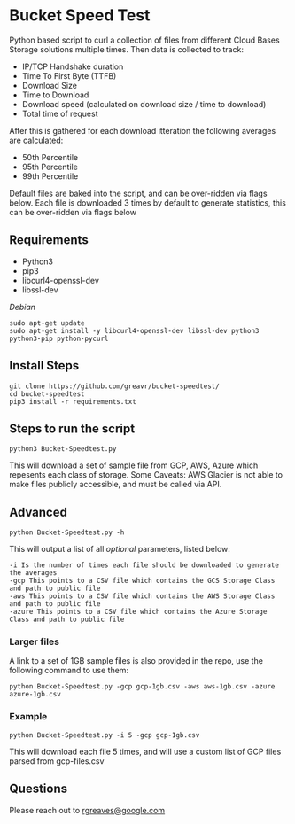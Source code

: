 # Bucket Speed Test

Python based script to curl a collection of files from different Cloud Bases Storage solutions multiple times. Then data is collected to track:
* IP/TCP Handshake duration
* Time To First Byte (TTFB)
* Download Size
* Time to Download
* Download speed (calculated on download size / time to download)
* Total time of request

After this is gathered for each download itteration the following averages are calculated:
* 50th Percentile
* 95th Percentile
* 99th Percentile

Default files are baked into the script, and can be over-ridden via flags below.
Each file is downloaded 3 times by default to generate statistics, this can be over-ridden via flags below

## Requirements
* Python3
* pip3
* libcurl4-openssl-dev
* libssl-dev

*Debian*
```
sudo apt-get update
sudo apt-get install -y libcurl4-openssl-dev libssl-dev python3 python3-pip python-pycurl
```

## Install Steps
```
git clone https://github.com/greavr/bucket-speedtest/
cd bucket-speedtest
pip3 install -r requirements.txt
```

## Steps to run the script
```
python3 Bucket-Speedtest.py
```
This will download a set of sample file from GCP, AWS, Azure which repesents each class of storage. Some Caveats:
AWS Glacier is not able to make files publicly accessible, and must be called via API.

## Advanced
```
python Bucket-Speedtest.py -h
```
This will output a list of all *optional* parameters, listed below:
```
-i Is the number of times each file should be downloaded to generate the averages
-gcp This points to a CSV file which contains the GCS Storage Class and path to public file
-aws This points to a CSV file which contains the AWS Storage Class and path to public file
-azure This points to a CSV file which contains the Azure Storage Class and path to public file
```

### Larger files
A link to a set of 1GB sample files is also provided in the repo, use the following command to use them:
```
python Bucket-Speedtest.py -gcp gcp-1gb.csv -aws aws-1gb.csv -azure azure-1gb.csv
```

### Example
```
python Bucket-Speedtest.py -i 5 -gcp gcp-1gb.csv
```
This will download each file 5 times, and will use a custom list of GCP files parsed from gcp-files.csv

## Questions
Please reach out to rgreaves@google.com
